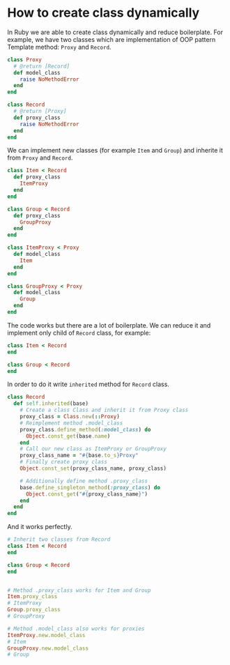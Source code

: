 # How to create class dynamically

In Ruby we are able to create class dynamically and reduce boilerplate. For example, we have two classes which are implementation of OOP pattern Template method: `Proxy` and `Record`.

```ruby
class Proxy
  # @return [Record]
  def model_class
    raise NoMethodError
  end
end

class Record
  # @return [Proxy]
  def proxy_class
    raise NoMethodError
  end
end
```

We can implement new classes (for example `Item` and `Group`) and inherite it from `Proxy` and `Record`.

```ruby
class Item < Record
  def proxy_class
    ItemProxy
  end
end

class Group < Record
  def proxy_class
    GroupProxy
  end
end

class ItemProxy < Proxy
  def model_class
    Item
  end
end

class GroupProxy < Proxy
  def model_class
    Group
  end
end
```

The code works but there are a lot of boilerplate. We can reduce it and implement only child of `Record` class, for example:

```ruby
class Item < Record
end

class Group < Record
end
```

In order to do it write `inherited` method for `Record` class.

```ruby
class Record
  def self.inherited(base)
    # Create a class Class and inherit it from Proxy class
    proxy_class = Class.new(::Proxy)
    # Reimplement method .model_class
    proxy_class.define_method(:model_class) do
      Object.const_get(base.name)
    end
    # Call our new class as ItemProxy or GroupProxy
    proxy_class_name = "#{base.to_s}Proxy"
    # Finally create proxy class
    Object.const_set(proxy_class_name, proxy_class)

    # Additionally define method .proxy_class
    base.define_singleton_method(:proxy_class) do
      Object.const_get("#{proxy_class_name}")
    end
  end
end
```

And it works perfectly.

```ruby
# Inherit two classes from Record
class Item < Record
end

class Group < Record
end


# Method .proxy_class works for Item and Group
Item.proxy_class
# ItemProxy
Group.proxy_class
# GroupProxy

# Method .model_class also works for proxies
ItemProxy.new.model_class
# Item
GroupProxy.new.model_class
# Group
```
